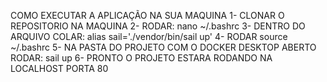 COMO EXECUTAR A APLICAÇÃO NA SUA MAQUINA
1- CLONAR O REPOSITORIO NA MAQUINA
2- RODAR: nano ~/.bashrc
3- DENTRO DO ARQUIVO COLAR: alias sail='./vendor/bin/sail up'
4- RODAR source ~/.bashrc
5- NA PASTA DO PROJETO COM O DOCKER DESKTOP ABERTO RODAR: sail up
6- PRONTO O PROJETO ESTARA RODANDO NA LOCALHOST PORTA 80
